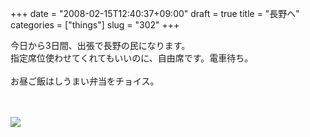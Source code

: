 +++
date = "2008-02-15T12:40:37+09:00"
draft = true
title = "長野へ"
categories = ["things"]
slug = "302"
+++

今日から3日間、出張で長野の民になります。<br />
指定席位使わせてくれてもいいのに、自由席です。電車待ち。<br />
<br />
お昼ご飯はしうまい弁当をチョイス。<br />
<br />
<br />

<p>
<a rel="lightbox" href="https://keruru.net/images/47b509b46a944-080215-122953.jpg"><img src="https://keruru.net/images/47b509b46a944-thumb_080215-122953.jpg" border="0" /></a>
</p>
